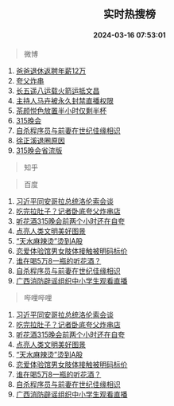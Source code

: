 <div align="center"><h2>实时热搜榜</h2><h4>2024-03-16 07:53:01</h4></div>

> 微博  

1. [爸爸退休返聘年薪12万](https://s.weibo.com/weibo?q=%23%E7%88%B8%E7%88%B8%E9%80%80%E4%BC%91%E8%BF%94%E8%81%98%E5%B9%B4%E8%96%AA12%E4%B8%87%23&t=31&band_rank=1&Refer=top)<br />
2. [夸父炸串](https://s.weibo.com/weibo?q=%E5%A4%B8%E7%88%B6%E7%82%B8%E4%B8%B2&t=31&band_rank=2&Refer=top)<br />
3. [长五遥八运载火箭运抵文昌](https://s.weibo.com/weibo?q=%23%E9%95%BF%E4%BA%94%E9%81%A5%E5%85%AB%E8%BF%90%E8%BD%BD%E7%81%AB%E7%AE%AD%E8%BF%90%E6%8A%B5%E6%96%87%E6%98%8C%23&t=31&band_rank=3&Refer=top)<br />
4. [主持人马卉被永久封禁直播权限](https://s.weibo.com/weibo?q=%23%E4%B8%BB%E6%8C%81%E4%BA%BA%E9%A9%AC%E5%8D%89%E8%A2%AB%E6%B0%B8%E4%B9%85%E5%B0%81%E7%A6%81%E7%9B%B4%E6%92%AD%E6%9D%83%E9%99%90%23&t=31&band_rank=4&Refer=top)<br />
5. [茶颜悦色放置半小时仅剩半杯](https://s.weibo.com/weibo?q=%23%E8%8C%B6%E9%A2%9C%E6%82%A6%E8%89%B2%E6%94%BE%E7%BD%AE%E5%8D%8A%E5%B0%8F%E6%97%B6%E4%BB%85%E5%89%A9%E5%8D%8A%E6%9D%AF%23&t=31&band_rank=5&Refer=top)<br />
6. [315晚会](https://s.weibo.com/weibo?q=%23315%E6%99%9A%E4%BC%9A%23&t=31&band_rank=6&Refer=top)<br />
7. [自杀程序员与前妻在世纪佳缘相识](https://s.weibo.com/weibo?q=%23%E8%87%AA%E6%9D%80%E7%A8%8B%E5%BA%8F%E5%91%98%E4%B8%8E%E5%89%8D%E5%A6%BB%E5%9C%A8%E4%B8%96%E7%BA%AA%E4%BD%B3%E7%BC%98%E7%9B%B8%E8%AF%86%23&t=31&band_rank=7&Refer=top)<br />
8. [徐正溪退圈原因](https://s.weibo.com/weibo?q=%23%E5%BE%90%E6%AD%A3%E6%BA%AA%E9%80%80%E5%9C%88%E5%8E%9F%E5%9B%A0%23&t=31&band_rank=8&Refer=top)<br />
9. [315晚会省流版](https://s.weibo.com/weibo?q=%23315%E6%99%9A%E4%BC%9A%E7%9C%81%E6%B5%81%E7%89%88%23&t=31&band_rank=9&Refer=top)<br />

> 知乎  


> 百度  

1. [习近平同安哥拉总统洛伦索会谈](https://www.baidu.com/s?wd=%E4%B9%A0%E8%BF%91%E5%B9%B3%E5%90%8C%E5%AE%89%E5%93%A5%E6%8B%89%E6%80%BB%E7%BB%9F%E6%B4%9B%E4%BC%A6%E7%B4%A2%E4%BC%9A%E8%B0%88&sa=fyb_news&rsv_dl=fyb_news)<br />
2. [吃完拉肚子？记者卧底夸父炸串店](https://www.baidu.com/s?wd=%E5%90%83%E5%AE%8C%E6%8B%89%E8%82%9A%E5%AD%90%EF%BC%9F%E8%AE%B0%E8%80%85%E5%8D%A7%E5%BA%95%E5%A4%B8%E7%88%B6%E7%82%B8%E4%B8%B2%E5%BA%97&sa=fyb_news&rsv_dl=fyb_news)<br />
3. [听花酒315晚会前两个小时还在自夸](https://www.baidu.com/s?wd=%E5%90%AC%E8%8A%B1%E9%85%92315%E6%99%9A%E4%BC%9A%E5%89%8D%E4%B8%A4%E4%B8%AA%E5%B0%8F%E6%97%B6%E8%BF%98%E5%9C%A8%E8%87%AA%E5%A4%B8&sa=fyb_news&rsv_dl=fyb_news)<br />
4. [点亮人类文明美好图景](https://www.baidu.com/s?wd=%E7%82%B9%E4%BA%AE%E4%BA%BA%E7%B1%BB%E6%96%87%E6%98%8E%E7%BE%8E%E5%A5%BD%E5%9B%BE%E6%99%AF&sa=fyb_news&rsv_dl=fyb_news)<br />
5. [“天水麻辣烫”烫到A股](https://www.baidu.com/s?wd=%E2%80%9C%E5%A4%A9%E6%B0%B4%E9%BA%BB%E8%BE%A3%E7%83%AB%E2%80%9D%E7%83%AB%E5%88%B0A%E8%82%A1&sa=fyb_news&rsv_dl=fyb_news)<br />
6. [恋爱体验馆男女肢体接触被明码标价](https://www.baidu.com/s?wd=%E6%81%8B%E7%88%B1%E4%BD%93%E9%AA%8C%E9%A6%86%E7%94%B7%E5%A5%B3%E8%82%A2%E4%BD%93%E6%8E%A5%E8%A7%A6%E8%A2%AB%E6%98%8E%E7%A0%81%E6%A0%87%E4%BB%B7&sa=fyb_news&rsv_dl=fyb_news)<br />
7. [谁在喝5万8一瓶的听花酒？](https://www.baidu.com/s?wd=%E8%B0%81%E5%9C%A8%E5%96%9D5%E4%B8%878%E4%B8%80%E7%93%B6%E7%9A%84%E5%90%AC%E8%8A%B1%E9%85%92%EF%BC%9F&sa=fyb_news&rsv_dl=fyb_news)<br />
8. [自杀程序员与前妻在世纪佳缘相识](https://www.baidu.com/s?wd=%E8%87%AA%E6%9D%80%E7%A8%8B%E5%BA%8F%E5%91%98%E4%B8%8E%E5%89%8D%E5%A6%BB%E5%9C%A8%E4%B8%96%E7%BA%AA%E4%BD%B3%E7%BC%98%E7%9B%B8%E8%AF%86&sa=fyb_news&rsv_dl=fyb_news)<br />
9. [广西消防辟谣组织中小学生观看直播](https://www.baidu.com/s?wd=%E5%B9%BF%E8%A5%BF%E6%B6%88%E9%98%B2%E8%BE%9F%E8%B0%A3%E7%BB%84%E7%BB%87%E4%B8%AD%E5%B0%8F%E5%AD%A6%E7%94%9F%E8%A7%82%E7%9C%8B%E7%9B%B4%E6%92%AD&sa=fyb_news&rsv_dl=fyb_news)<br />

> 哔哩哔哩  

1. [习近平同安哥拉总统洛伦索会谈](https://www.baidu.com/s?wd=%E4%B9%A0%E8%BF%91%E5%B9%B3%E5%90%8C%E5%AE%89%E5%93%A5%E6%8B%89%E6%80%BB%E7%BB%9F%E6%B4%9B%E4%BC%A6%E7%B4%A2%E4%BC%9A%E8%B0%88&sa=fyb_news&rsv_dl=fyb_news)<br />
2. [吃完拉肚子？记者卧底夸父炸串店](https://www.baidu.com/s?wd=%E5%90%83%E5%AE%8C%E6%8B%89%E8%82%9A%E5%AD%90%EF%BC%9F%E8%AE%B0%E8%80%85%E5%8D%A7%E5%BA%95%E5%A4%B8%E7%88%B6%E7%82%B8%E4%B8%B2%E5%BA%97&sa=fyb_news&rsv_dl=fyb_news)<br />
3. [听花酒315晚会前两个小时还在自夸](https://www.baidu.com/s?wd=%E5%90%AC%E8%8A%B1%E9%85%92315%E6%99%9A%E4%BC%9A%E5%89%8D%E4%B8%A4%E4%B8%AA%E5%B0%8F%E6%97%B6%E8%BF%98%E5%9C%A8%E8%87%AA%E5%A4%B8&sa=fyb_news&rsv_dl=fyb_news)<br />
4. [点亮人类文明美好图景](https://www.baidu.com/s?wd=%E7%82%B9%E4%BA%AE%E4%BA%BA%E7%B1%BB%E6%96%87%E6%98%8E%E7%BE%8E%E5%A5%BD%E5%9B%BE%E6%99%AF&sa=fyb_news&rsv_dl=fyb_news)<br />
5. [“天水麻辣烫”烫到A股](https://www.baidu.com/s?wd=%E2%80%9C%E5%A4%A9%E6%B0%B4%E9%BA%BB%E8%BE%A3%E7%83%AB%E2%80%9D%E7%83%AB%E5%88%B0A%E8%82%A1&sa=fyb_news&rsv_dl=fyb_news)<br />
6. [恋爱体验馆男女肢体接触被明码标价](https://www.baidu.com/s?wd=%E6%81%8B%E7%88%B1%E4%BD%93%E9%AA%8C%E9%A6%86%E7%94%B7%E5%A5%B3%E8%82%A2%E4%BD%93%E6%8E%A5%E8%A7%A6%E8%A2%AB%E6%98%8E%E7%A0%81%E6%A0%87%E4%BB%B7&sa=fyb_news&rsv_dl=fyb_news)<br />
7. [谁在喝5万8一瓶的听花酒？](https://www.baidu.com/s?wd=%E8%B0%81%E5%9C%A8%E5%96%9D5%E4%B8%878%E4%B8%80%E7%93%B6%E7%9A%84%E5%90%AC%E8%8A%B1%E9%85%92%EF%BC%9F&sa=fyb_news&rsv_dl=fyb_news)<br />
8. [自杀程序员与前妻在世纪佳缘相识](https://www.baidu.com/s?wd=%E8%87%AA%E6%9D%80%E7%A8%8B%E5%BA%8F%E5%91%98%E4%B8%8E%E5%89%8D%E5%A6%BB%E5%9C%A8%E4%B8%96%E7%BA%AA%E4%BD%B3%E7%BC%98%E7%9B%B8%E8%AF%86&sa=fyb_news&rsv_dl=fyb_news)<br />
9. [广西消防辟谣组织中小学生观看直播](https://www.baidu.com/s?wd=%E5%B9%BF%E8%A5%BF%E6%B6%88%E9%98%B2%E8%BE%9F%E8%B0%A3%E7%BB%84%E7%BB%87%E4%B8%AD%E5%B0%8F%E5%AD%A6%E7%94%9F%E8%A7%82%E7%9C%8B%E7%9B%B4%E6%92%AD&sa=fyb_news&rsv_dl=fyb_news)<br />
